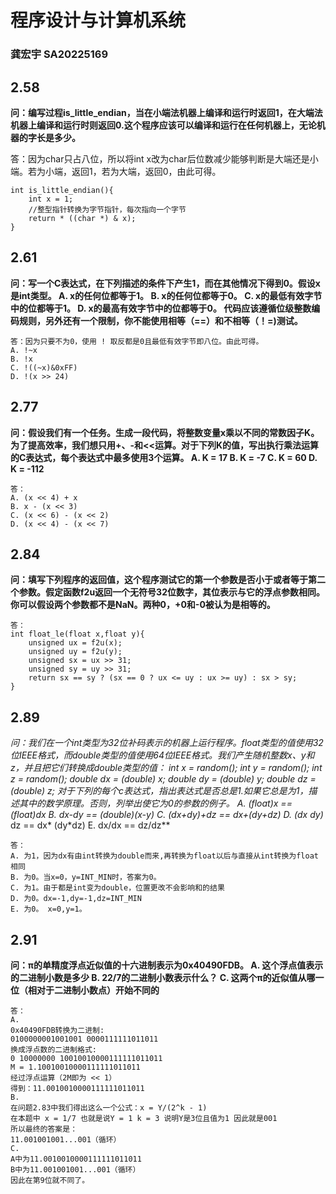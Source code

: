 # 程序设计与计算机系统

### 龚宏宇 SA20225169

## 2.58
**问：编写过程is_little_endian，当在小端法机器上编译和运行时返回1，在大端法机器上编译和运行时则返回0.这个程序应该可以编译和运行在任何机器上，无论机器的字长是多少。**

答：因为char只占八位，所以将int x改为char后位数减少能够判断是大端还是小端。若为小端，返回1，若为大端，返回0，由此可得。

    int is_little_endian(){
        int x = 1;
        //整型指针转换为字节指针，每次指向一个字节
        return * ((char *) & x);
    }


## 2.61
**问：写一个C表达式，在下列描述的条件下产生1，而在其他情况下得到0。假设x是int类型。
A. x的任何位都等于1。
B. x的任何位都等于0。
C. x的最低有效字节中的位都等于1。
D. x的最高有效字节中的位都等于0。
代码应该遵循位级整数编码规则，另外还有一个限制，你不能使用相等（==）和不相等（！=)测试。**

    答：因为只要不为0，使用 ! 取反都是0且最低有效字节即八位。由此可得。
    A. !~x
    B. !x
    C. !((~x)&0xFF)
    D. !(x >> 24)

## 2.77

**问：假设我们有一个任务。生成一段代码，将整数变量x乘以不同的常数因子K。为了提高效率，我们想只用+、-和<<运算。对于下列K的值，写出执行乘法运算的C表达式，每个表达式中最多使用3个运算。
A. K = 17
B. K = -7
C. K = 60
D. K = -112**

    答：
    A. (x << 4) + x
    B. x - (x << 3)
    C. (x << 6) - (x << 2)
    D. (x << 4) - (x << 7)
    
## 2.84

**问：填写下列程序的返回值，这个程序测试它的第一个参数是否小于或者等于第二个参数。假定函数f2u返回一个无符号32位数字，其位表示与它的浮点参数相同。你可以假设两个参数都不是NaN。两种0，+0和-0被认为是相等的。**

    答：
    int float_le(float x,float y){
        unsigned ux = f2u(x);
        unsigned uy = f2u(y);
        unsigned sx = ux >> 31;
        unsigned sy = uy >> 31;
        return sx == sy ? (sx == 0 ? ux <= uy : ux >= uy) : sx > sy;
    }
    
## 2.89

**问：我们在一个int类型为32位补码表示的机器上运行程序。float类型的值使用32位IEEE格式，而double类型的值使用64位IEEE格式。我们产生随机整数x、y和z，并且把它们转换成double类型的值：
int x = random();
int y = random();
int z = random();
double dx = (double) x;
double dy = (double) y;
double dz = (double) z;
对于下列的每个c表达式，指出表达式是否总是1.如果它总是为1，描述其中的数学原理。否则，列举出使它为0的参数的例子。
A. (float)x == (float)dx
B. dx-dy == (double)(x-y)
C. (dx+dy)+dz == dx+(dy+dz)
D. (dx* dy)* dz == dx* (dy*dz)
E. dx/dx == dz/dz**

    答：
    A. 为1，因为dx有由int转换为double而来,再转换为float以后与直接从int转换为float相同
    B. 为0。当x=0，y=INT_MIN时，答案为0。
    C. 为1。由于都是int变为double，位置更改不会影响和的结果
    D. 为0。dx=-1,dy=-1,dz=INT_MIN
    E. 为0。 x=0,y=1。

## 2.91
**问：π的单精度浮点近似值的十六进制表示为0x40490FDB。
A. 这个浮点值表示的二进制小数是多少
B. 22/7的二进制小数表示什么？
C. 这两个π的近似值从哪一位（相对于二进制小数点）开始不同的**

    答：
    A. 
    0x40490FDB转换为二进制:
    0100000001001001 0000111111011011
    换成浮点数的二进制格式:
    0 10000000 10010010000111111011011
    M = 1.10010010000111111011011 
    经过浮点运算（2M即为 << 1） 
    得到：11.0010010000111111011011
    B.
    在问题2.83中我们得出这么一个公式：x = Y/(2^k - 1)
    在本题中 x = 1/7 也就是说Y = 1 k = 3 说明Y是3位且值为1 因此就是001
    所以最终的答案是：
    11.001001001...001（循环）
    C.
    A中为11.0010010000111111011011
    B中为11.001001001...001（循环）
    因此在第9位就不同了。